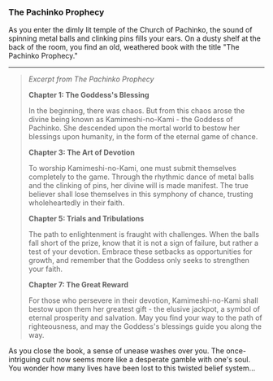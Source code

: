 ### The Pachinko Prophecy

As you enter the dimly lit temple of the Church of Pachinko, the sound of spinning metal balls and clinking pins fills your ears. On a dusty shelf at the back of the room, you find an old, weathered book with the title "The Pachinko Prophecy."

---

> *Excerpt from The Pachinko Prophecy*
>
> **Chapter 1: The Goddess's Blessing**
>
> In the beginning, there was chaos. But from this chaos arose the divine being known as Kamimeshi-no-Kami - the Goddess of Pachinko. She descended upon the mortal world to bestow her blessings upon humanity, in the form of the eternal game of chance.
>
> **Chapter 3: The Art of Devotion**
>
> To worship Kamimeshi-no-Kami, one must submit themselves completely to the game. Through the rhythmic dance of metal balls and the clinking of pins, her divine will is made manifest. The true believer shall lose themselves in this symphony of chance, trusting wholeheartedly in their faith.
>
> **Chapter 5: Trials and Tribulations**
>
> The path to enlightenment is fraught with challenges. When the balls fall short of the prize, know that it is not a sign of failure, but rather a test of your devotion. Embrace these setbacks as opportunities for growth, and remember that the Goddess only seeks to strengthen your faith.
>
> **Chapter 7: The Great Reward**
>
> For those who persevere in their devotion, Kamimeshi-no-Kami shall bestow upon them her greatest gift - the elusive jackpot, a symbol of eternal prosperity and salvation. May you find your way to the path of righteousness, and may the Goddess's blessings guide you along the way.

As you close the book, a sense of unease washes over you. The once-intriguing cult now seems more like a desperate gamble with one's soul. You wonder how many lives have been lost to this twisted belief system...